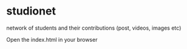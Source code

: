 # studionet
network of students and their contributions (post, videos, images etc)

Open the index.html in your browser

